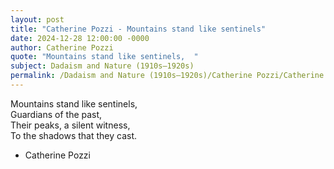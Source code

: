 ```yaml
---
layout: post
title: "Catherine Pozzi - Mountains stand like sentinels"
date: 2024-12-28 12:00:00 -0000
author: Catherine Pozzi
quote: "Mountains stand like sentinels,  "
subject: Dadaism and Nature (1910s–1920s)
permalink: /Dadaism and Nature (1910s–1920s)/Catherine Pozzi/Catherine Pozzi - Mountains stand like sentinels
---
```


Mountains stand like sentinels,  
Guardians of the past,  
Their peaks, a silent witness,  
To the shadows that they cast.

- Catherine Pozzi
